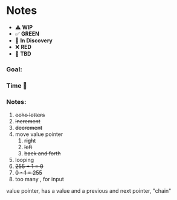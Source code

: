 # Notes

* ⚠️ **WIP**  
* ✅ **GREEN**  
* 🧠 **In Discovery**  
* ❌ **RED**  
* 📝 **TBD**  

### Goal: 
### Time 🍅
### Notes:

1. ~~echo letters~~
2. ~~increment~~
3. ~~decrement~~
4. move value pointer
   1. ~~right~~
   2. ~~left~~
   3. ~~back and forth~~
5. looping
6. ~~255 + 1 = 0~~
7. ~~0 - 1 = 255~~
8. too many , for input


value pointer, has a value and a previous and next pointer, "chain"